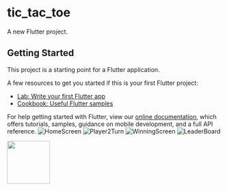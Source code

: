 # tic_tac_toe

A new Flutter project.

## Getting Started

This project is a starting point for a Flutter application.

A few resources to get you started if this is your first Flutter project:

- [Lab: Write your first Flutter app](https://flutter.dev/docs/get-started/codelab)
- [Cookbook: Useful Flutter samples](https://flutter.dev/docs/cookbook)

For help getting started with Flutter, view our
[online documentation](https://flutter.dev/docs), which offers tutorials,
samples, guidance on mobile development, and a full API reference.
![HomeScreen](https://user-images.githubusercontent.com/83163719/161553101-3670a57c-63a0-493a-90b5-d6f04025b22f.jpeg)
![Player2Turn](https://user-images.githubusercontent.com/83163719/161553131-6d0976db-97a2-4f12-9425-b78006bd2ee5.jpeg)
![WinningScreen](https://user-images.githubusercontent.com/83163719/161553139-babcbad2-13e1-42fb-8114-1268bcc0f917.jpeg)
![LeaderBoard](https://user-images.githubusercontent.com/83163719/161553255-622c927d-15e2-438e-8cc5-5ca31f375524.jpeg)

<img src="https://user-images.githubusercontent.com/83163719/161553065-b01e7321-7e5f-4113-a2da-92c6bc2e2869.jpeg" width="100">
